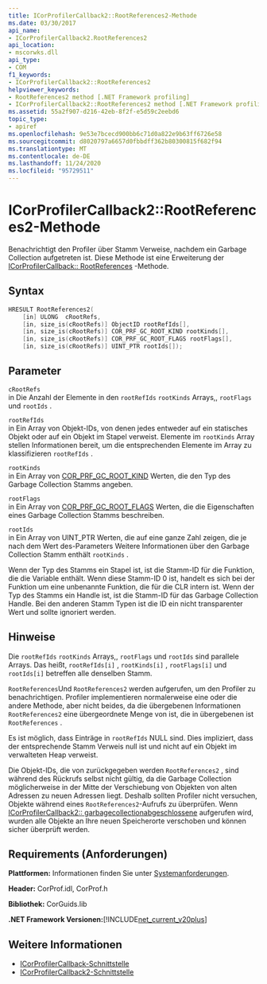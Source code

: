 ```yaml
---
title: ICorProfilerCallback2::RootReferences2-Methode
ms.date: 03/30/2017
api_name:
- ICorProfilerCallback2.RootReferences2
api_location:
- mscorwks.dll
api_type:
- COM
f1_keywords:
- ICorProfilerCallback2::RootReferences2
helpviewer_keywords:
- RootReferences2 method [.NET Framework profiling]
- ICorProfilerCallback2::RootReferences2 method [.NET Framework profiling]
ms.assetid: 55a2f907-d216-42eb-8f2f-e5d59c2eebd6
topic_type:
- apiref
ms.openlocfilehash: 9e53e7bcecd900bb6c71d0a822e9b63ff6726e58
ms.sourcegitcommit: d8020797a6657d0fbbdff362b80300815f682f94
ms.translationtype: MT
ms.contentlocale: de-DE
ms.lasthandoff: 11/24/2020
ms.locfileid: "95729511"
---
```

# <a name="icorprofilercallback2rootreferences2-method"></a>ICorProfilerCallback2::RootReferences2-Methode

Benachrichtigt den Profiler über Stamm Verweise, nachdem ein Garbage Collection aufgetreten ist. Diese Methode ist eine Erweiterung der [ICorProfilerCallback:: RootReferences](icorprofilercallback-rootreferences-method.md) -Methode.  
  
## <a name="syntax"></a>Syntax  
  
```cpp  
HRESULT RootReferences2(  
    [in] ULONG  cRootRefs,  
    [in, size_is(cRootRefs)] ObjectID rootRefIds[],  
    [in, size_is(cRootRefs)] COR_PRF_GC_ROOT_KIND rootKinds[],  
    [in, size_is(cRootRefs)] COR_PRF_GC_ROOT_FLAGS rootFlags[],  
    [in, size_is(cRootRefs)] UINT_PTR rootIds[]);  
```  
  
## <a name="parameters"></a>Parameter  

 `cRootRefs`  
 in Die Anzahl der Elemente in den `rootRefIds` `rootKinds` Arrays,, `rootFlags` und `rootIds` .  
  
 `rootRefIds`  
 in Ein Array von Objekt-IDs, von denen jedes entweder auf ein statisches Objekt oder auf ein Objekt im Stapel verweist. Elemente im `rootKinds` Array stellen Informationen bereit, um die entsprechenden Elemente im Array zu klassifizieren `rootRefIds` .  
  
 `rootKinds`  
 in Ein Array von [COR_PRF_GC_ROOT_KIND](cor-prf-gc-root-kind-enumeration.md) Werten, die den Typ des Garbage Collection Stamms angeben.  
  
 `rootFlags`  
 in Ein Array von [COR_PRF_GC_ROOT_FLAGS](cor-prf-gc-root-flags-enumeration.md) Werten, die die Eigenschaften eines Garbage Collection Stamms beschreiben.  
  
 `rootIds`  
 in Ein Array von UINT_PTR Werten, die auf eine ganze Zahl zeigen, die je nach dem Wert des-Parameters Weitere Informationen über den Garbage Collection Stamm enthält `rootKinds` .  
  
 Wenn der Typ des Stamms ein Stapel ist, ist die Stamm-ID für die Funktion, die die Variable enthält. Wenn diese Stamm-ID 0 ist, handelt es sich bei der Funktion um eine unbenannte Funktion, die für die CLR intern ist. Wenn der Typ des Stamms ein Handle ist, ist die Stamm-ID für das Garbage Collection Handle. Bei den anderen Stamm Typen ist die ID ein nicht transparenter Wert und sollte ignoriert werden.  
  
## <a name="remarks"></a>Hinweise  

 Die `rootRefIds` `rootKinds` Arrays,, `rootFlags` und `rootIds` sind parallele Arrays. Das heißt, `rootRefIds[i]` , `rootKinds[i]` , `rootFlags[i]` und `rootIds[i]` betreffen alle denselben Stamm.  
  
 `RootReferences`Und `RootReferences2` werden aufgerufen, um den Profiler zu benachrichtigen. Profiler implementieren normalerweise eine oder die andere Methode, aber nicht beides, da die übergebenen Informationen `RootReferences2` eine übergeordnete Menge von ist, die in übergebenen ist `RootReferences` .  
  
 Es ist möglich, dass Einträge in `rootRefIds` NULL sind. Dies impliziert, dass der entsprechende Stamm Verweis null ist und nicht auf ein Objekt im verwalteten Heap verweist.  
  
 Die Objekt-IDs, die von zurückgegeben werden `RootReferences2` , sind während des Rückrufs selbst nicht gültig, da die Garbage Collection möglicherweise in der Mitte der Verschiebung von Objekten von alten Adressen zu neuen Adressen liegt. Deshalb sollten Profiler nicht versuchen, Objekte während eines `RootReferences2`-Aufrufs zu überprüfen. Wenn [ICorProfilerCallback2:: garbagecollectionabgeschlossene](icorprofilercallback2-garbagecollectionfinished-method.md) aufgerufen wird, wurden alle Objekte an Ihre neuen Speicherorte verschoben und können sicher überprüft werden.  
  
## <a name="requirements"></a>Requirements (Anforderungen)  

 **Plattformen:** Informationen finden Sie unter [Systemanforderungen](../../get-started/system-requirements.md).  
  
 **Header:** CorProf.idl, CorProf.h  
  
 **Bibliothek:** CorGuids.lib  
  
 **.NET Framework Versionen:**[!INCLUDE[net_current_v20plus](../../../../includes/net-current-v20plus-md.md)]  
  
## <a name="see-also"></a>Weitere Informationen

- [ICorProfilerCallback-Schnittstelle](icorprofilercallback-interface.md)
- [ICorProfilerCallback2-Schnittstelle](icorprofilercallback2-interface.md)
